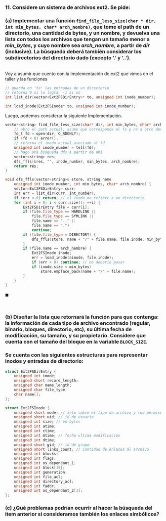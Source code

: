 ### 11. Considere un sistema de archivos ext2. Se pide:
### (a) Implementar una función `find_file_less_size(char * dir, int min_bytes, char* arch_nombre)`, que tome el path de un directorio, una cantidad de bytes, y un nombre, y devuelva una lista con todos los archivos que tengan un tamaño menor a *min_bytes*, y cuyo nombre sea *arch_nombre*, a partir de *dir* (inclusive). La búsqueda deberá también considerar los subdirectorios del directorio dado (excepto ’.’ y ’..’).

\
Voy a asumir que cuento con la Implementación de ext2 que vimos en el taller y las funciones

```c++
// guarda en 'to' las entradas de un directorio
// retorna 0 si lo logra, -1 si no
int list_dir(vector<Ext2FSDirEntry>* to, unsigned int inode_number);

int load_inode(Ext2FSInode* to, unsigned int inode_number);
```

Luego, podemos considerar la siguiente Implementación.

```c++
vector<string> find_file_less_size(char* dir, int min_bytes, char* arch_nombre) {
    // abro el path actual, asumo que corresponde al fs y no a otro device
    fd_t fd = open(dir, O_RDONLY);
    if (fd < 0) error();
    // retorna el inodo actual asociado al fd
    unsigned int inode_number = tell(fd);
    // hago una busqueda dfs a partir de ahi
    vector<string> res;
    dfs_ffls(&res, "", inode_number, min_bytes, arch_nombre);
    return res;
}

void dfs_ffls(vector<string>& store, string name 
    unsigned int inode_number, int min_bytes, char* arch_nombre) {
    vector<Ext2FSDirEntry> curr;
    int err = list_dir(curr, int_number);
    if (err < 0) return; // el inodo no refiere a un directorio
    for (int i = 0; i < curr.size(); ++i) {
        Ext2FSDirEntry file = curr[i];
        if (file.file_type == HARDLINK || 
            file.file_type == SYMLINK || 
            file.name == ".." || 
            file.name == ".")
            continue;
        if (file.file_type = DIRECTORY) {
            dfs_ffls(store, name + "/" + file.name, file.inode, min_bytes, arch_nombre);
        } 
        if (file.name == arch_nombre) {
            Ext2FSInode inode;
            err = load_inode(&inode, file.inode);
            if (err < 0) continue; // no deberia pasar
            if (inode.size < min_bytes)
                store.emplace_back(name + "/" + file.name);
        }
    }    
}
```

$\blacksquare$

<br>

### (b) Diseñar la lista que retornará la función para que contenga: la información de cada tipo de archivo encontrado (regular, binario, bloques, directorio, etc), su última fecha de modificación, su tamaño, y su propietario. Considere que cuenta con el tamaño del bloque en la variable `BLOCK_SIZE`. 

### Se cuenta con las siguientes estructuras para representar inodos y entradas de directorio:
```C
struct Ext2FSDirEntry {
    unsigned int inode;
    unsigned short record_length;
    unsigned char name_length;
    unsigned char file_type;
    char name[];
};

struct Ext2FSInode {
    unsigned short mode; // info sobre el tipo de archivo y los permisos
    unsigned short uid; // id de usuario
    unsigned int size; // en bytes
    unsigned int atime;
    unsigned int ctime;
    unsigned int mtime; // fecha ultima modificacion
    unsigned int dtime;
    unsigned short gid; // id de grupo
    unsigned short links_count; // cantidad de enlaces al archivo
    unsigned int blocks;
    unsigned int flags;
    unsigned int os_dependant_1;
    unsigned int block[15];
    unsigned int generation;
    unsigned int file_acl;
    unsigned int directory_acl;
    unsigned int faddr;
    unsigned int os_dependant_2[3];
};
```
### (c) ¿Qué problemas podrían ocurrir al hacer la búsqueda del item anterior si consideramos también los enlaces simbólicos?
